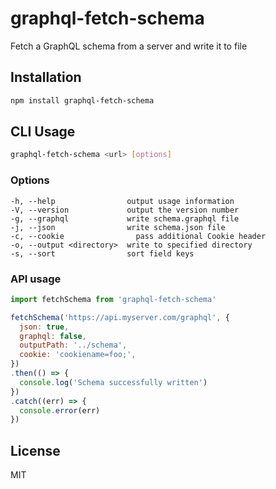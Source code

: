 # graphql-fetch-schema

Fetch a GraphQL schema from a server and write it to file

## Installation

```sh
npm install graphql-fetch-schema
```

## CLI Usage

```sh
graphql-fetch-schema <url> [options]
```

### Options

```
-h, --help                output usage information
-V, --version             output the version number
-g, --graphql             write schema.graphql file
-j, --json                write schema.json file
-c, --cookie                pass additional Cookie header
-o, --output <directory>  write to specified directory
-s, --sort                sort field keys
```

### API usage

```js
import fetchSchema from 'graphql-fetch-schema'

fetchSchema('https://api.myserver.com/graphql', {
  json: true,
  graphql: false,
  outputPath: '../schema',
  cookie: 'cookiename=foo;',
})
.then(() => {
  console.log('Schema successfully written')
})
.catch((err) => {
  console.error(err)
})
```

## License

MIT
